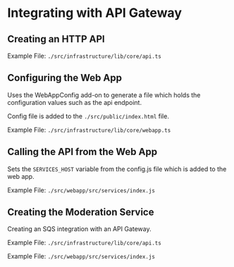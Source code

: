 # Integrating with API Gateway

## Creating an HTTP API

Example File: ```./src/infrastructure/lib/core/api.ts```

## Configuring the Web App

Uses the WebAppConfig add-on to generate a file which holds the configuration values such as the api endpoint.

Config file is added to the ```./src/public/index.html``` file.

Example File: ```./src/infrastructure/lib/core/webapp.ts```

## Calling the API from the Web App

Sets the ```SERVICES_HOST``` variable from the config.js file which is added to the web app.

Example File: ```./src/webapp/src/services/index.js```

## Creating the Moderation Service

Creating an SQS integration with an API Gateway.

Example File: ```./src/infrastructure/lib/core/api.ts```

Example File: ```./src/webapp/src/services/index.js```